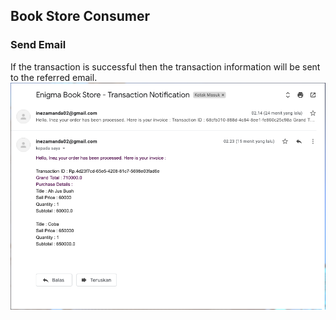 ## Book Store Consumer

### Send Email
If the transaction is successful then the transaction information will be sent to the referred email.
![screenshoot](mailproof.png)